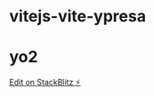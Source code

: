 # vitejs-vite-ypresa

# yo2

[Edit on StackBlitz ⚡️](https://stackblitz.com/edit/vitejs-vite-ypresa)
